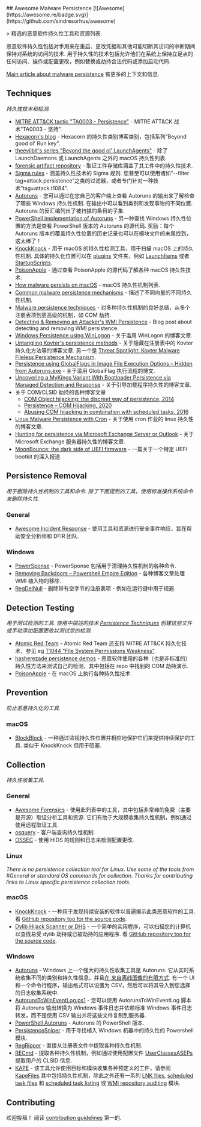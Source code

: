 <div class="github-widget" data-repo="Karneades/awesome-malware-persistence"></div>
<script async src="https://pagead2.googlesyndication.com/pagead/js/adsbygoogle.js"></script><ins class="adsbygoogle" style="display:block" data-ad-client="ca-pub-6890694312814945" data-ad-slot="5473692530" data-ad-format="auto"  data-full-width-responsive="true"></ins><script>(adsbygoogle = window.adsbygoogle || []).push({});</script>
## Awesome Malware Persistence [![Awesome](https://awesome.re/badge.svg)](https://github.com/sindresorhus/awesome)

&gt; 精选的恶意软件持久性工具和资源列表.

恶意软件持久性包括对手用来在重启、更改凭据和其他可能切断其访问的中断期间保持对系统的访问的技术. 用于持久性的技术包括允许他们在系统上保持立足点的任何访问、操作或配置更改，例如替换或劫持合法代码或添加启动代码.

[Main article about malware persistence](https://github.com/Karneades/malware-persistence/blob/master/README.md) 有更多的上下文和信息.



## Techniques

_持久性技术和检测._

- [MITRE ATT&CK tactic "TA0003 - Persistence"](https://attack.mitre.org/tactics/TA0003/) - MITRE ATT&amp;CK 战术“TA0003 - 坚持”.
- [Hexacorn's blog](http://www.hexacorn.com/blog/category/autostart-persistence/) - Hexacorn 的持久性类别博客类别，包括系列“Beyond good ol&#39; Run key”.
- [theevilbit's series "Beyond the good ol' LaunchAgents"](https://theevilbit.github.io/tags/beyond/) - 除了 LaunchDaemons 或 LaunchAgents 之外的 macOS 持久性列表.
- [forensic artifact repository](https://github.com/ForensicArtifacts/artifacts) - 取证工件存储库涵盖了其工件中的持久性技术.
- [Sigma rules](https://github.com/Neo23x0/sigma/tree/master/rules)  - 涵盖持久性技术的 Sigma 规则. 您甚至可以使用诸如“--filter tag=attack.persistence”之类的过滤器，或者专门针对一种技术“tag=attack.t1084”.
- [Autoruns](https://docs.microsoft.com/en-us/sysinternals/downloads/autoruns)  - 您可以通过在您自己的客户端上查看 Autoruns 的输出来了解检查了哪些 Windows 持久性机制. 在输出中可以看到类别和发现事物的不同位置.  Autoruns 的反汇编列出了被扫描的条目的子集.
- [PowerShell implementation of Autoruns](https://github.com/p0w3rsh3ll/AutoRuns/blob/master/AutoRuns.psm1)  - 另一种查找 Windows 持久性位置的方法是查看 PowerShell 版本的 Autoruns 的源代码. 奖励：每个 Autoruns 版本的覆盖持久性位置的历史记录也可以在模块文件的末尾找到，这太棒了！
- [KnockKnock](https://github.com/objective-see/KnockKnock/blob/main/Plugins)  - 用于 macOS 的持久性检测工具，用于扫描 macOS 上的持久性机制. 具体的持久化位置可以在 [plugins](https://github.com/objective-see/KnockKnock/tree/main/Plugins) 文件夹，例如 [LaunchItems](https://github.com/objective-see/KnockKnock/blob/main/Plugins/LaunchItems.m#L21) 或者 [StartupScripts](https://github.com/objective-see/KnockKnock/blob/main/Plugins/StartupScripts.m#L22).
- [PoisonApple](https://github.com/CyborgSecurity/PoisonApple/blob/master/poisonapple/techniques.py) - 通过查看 PoisonApple 的源代码了解各种 macOS 持久性技术.
- [How malware persists on macOS](https://www.sentinelone.com/blog/how-malware-persists-on-macos/) - macOS 持久性机制列表.
- [Common malware persistence mechanisms](https://resources.infosecinstitute.com/common-malware-persistence-mechanisms/) - 描述了不同向量的不同持久性机制.
- [Malware persistence techniques](https://www.andreafortuna.org/2017/07/06/malware-persistence-techniques/) - 对多种持久性机制的良好总结，从多个注册表项到更高级的机制，如 COM 劫持.
- [Detecting & Removing an Attacker's WMI Persistence](https://medium.com/threatpunter/detecting-removing-wmi-persistence-60ccbb7dff96) - Blog post about detecting and removing WMI persistence.
- [Windows Persistence using WinLogon](https://www.hackingarticles.in/windows-persistence-using-winlogon/) - 关于滥用 WinLogon 的博客文章.
- [Untangling Kovter's persistence methods](https://blog.malwarebytes.com/threat-analysis/2016/07/untangling-kovter/)  - 关于隐藏在注册表中的 Kovter 持久化方法等的博客文章. 另一个是 [Threat Spotlight: Kovter Malware Fileless Persistence Mechanism](https://threatvector.cylance.com/en_us/home/threat-spotlight-kovter-malware-fileless-persistence-mechanism.html).
- [Persistence using GlobalFlags in Image File Execution Options – Hidden from Autoruns.exe](https://oddvar.moe/2018/04/10/persistence-using-globalflags-in-image-file-execution-options-hidden-from-autoruns-exe/) - 关于滥用 GlobalFlag 执行流程的博文.
- [Uncovering a MyKings Variant With Bootloader Persistence via Managed Detection and Response](https://blog.trendmicro.com/trendlabs-security-intelligence/uncovering-a-mykings-variant-with-bootloader-persistence-via-managed-detection-and-response/) - 关于引导加载程序持久性的博客文章.
- 关于 COM/CLSID 劫持的各种博客文章
  - [COM Object hijacking: the discreet way of persistence, 2014](https://www.gdatasoftware.com/blog/2014/10/23941-com-object-hijacking-the-discreet-way-of-persistence)
  - [Persistence – COM Hijacking, 2020](https://pentestlab.blog/2020/05/20/persistence-com-hijacking/)
  - [Abusing COM hijacking in combination with scheduled tasks, 2016](https://enigma0x3.net/2016/05/25/userland-persistence-with-scheduled-tasks-and-com-handler-hijacking/)
- [Linux Malware Persistence with Cron](https://www.sandflysecurity.com/blog/linux-malware-persistence-with-cron/) - 关于使用 cron 作业的 linux 持久性的博客文章.
- [Hunting for persistence via Microsoft Exchange Server or Outlook](https://speakerdeck.com/heirhabarov/hunting-for-persistence-via-microsoft-exchange-server-or-outlook) - 关于 Microsoft Exchange 服务器持久性的博客文章.
- [MoonBounce: the dark side of UEFI firmware](https://securelist.com/moonbounce-the-dark-side-of-uefi-firmware/105468) - 一篇关于一个特定 UEFI bootkit 的深入报道.

## Persistence Removal

 _用于删除持久性机制的工具和命令. 除了下面提到的工具，使用标准操作系统命令来删除持久性._

### General
- [Awesome Incident Response](https://github.com/meirwah/awesome-incident-response) - 使用工具和资源进行安全事件响应，旨在帮助安全分析师和 DFIR 团队.

### Windows
- [PowerSponse](https://github.com/swisscom/PowerSponse) - PowerSponse 包括用于清理持久性机制的各种命令.
- [Removing Backdoors – Powershell Empire Edition](https://www.n00py.io/2017/01/removing-backdoors-powershell-empire-edition/) - 各种博客文章处理 WMI 植入物的移除.
- [RegDelNull](https://docs.microsoft.com/en-us/sysinternals/downloads/regdelnull) - 删除带有空字节的注册表项 - 例如在运行键中用于规避.

## Detection Testing

 _用于测试检测的工具. 使用中描述的技术 [Persistence Techniques](#persistence-techniques) 创建这些文件或手动添加配置更改以测试您的检测._

- [Atomic Red Team](https://github.com/redcanaryco/atomic-red-team) - Atomic Red Team 还支持 MITRE ATT&amp;CK 持久化技术，参见 eg [T1044 "File System Permissions Weakness"](https://github.com/redcanaryco/atomic-red-team/blob/master/atomics/T1044/T1044.yaml).
- [hasherezade persistence demos](https://github.com/hasherezade/persistence_demos) - 恶意软件使用的各种（也是非标准的）持久性方法来测试自己的检测，其中包括在 repo 中找到的 COM 劫持演示.
- [PoisonApple](https://github.com/CyborgSecurity/PoisonApple) - 在 macOS 上执行各种持久性技术.

## Prevention

_防止恶意持久化的工具._

### macOS

- [BlockBlock](https://github.com/objective-see/BlockBlock)  - 一种通过监视持久性位置并相应地保护它们来提供持续保护的工具. 类似于 KnockKnock 但用于阻塞.

## Collection

_持久性收集工具._

### General

- [Awesome Forensics](https://github.com/Cugu/awesome-forensics)  - 使用此列表中的工具，其中包括非常棒的免费（主要是开源）取证分析工具和资源. 它们有助于大规模收集持久性机制，例如通过使用远程取证工具.
- [osquery](https://osquery.readthedocs.io) - 客户端查询持久性机制.
- [OSSEC](https://github.com/ossec/ossec-hids) - 使用 HIDS 的规则和日志来检测配置更改.

### Linux

_There is no persistence collection tool for Linux. Use some of the tools from #General or standard OS commands for collection. Thanks for contributing links to Linux specific persistence collection tools._

### macOS

- [KnockKnock](https://www.objective-see.com/products/knockknock.html)  - 一种用于发现持续安装的软件以普遍揭示此类恶意软件的工具. 看 [GitHub repository too for the source code](https://github.com/objective-see/KnockKnock).
- [Dylib Hijack Scanner or DHS](https://www.objective-see.com/products/dhs.html)  - 一个简单的实用程序，可以扫描您的计算机以查找易受 dylib 劫持或已被劫持的应用程序. 看 [GitHub repository too for the source code](https://github.com/objective-see/DylibHijackScanner).

### Windows

- [Autoruns](http://technet.microsoft.com/en-us/sysinternals/bb963902)  - Windows 上一个强大的持久性收集工具是 Autoruns. 它从实时系统收集不同的类别和持久性信息，并且[在
  来自离线图像的有限方式](https://www.sans.org/blog/offline-autoruns-revisited-auditing-malware-persistence/). 有一个 UI 和一个命令行程序，输出格式可以设置为 CSV，然后可以将其导入到您选择的日志收集系统中.
- [AutorunsToWinEventLog.ps1](https://github.com/palantir/windows-event-forwarding/blob/master/AutorunsToWinEventLog/AutorunsToWinEventLog.ps1) - 您可以使用 AutorunsToWinEventLog 脚本将 Autoruns 输出转换为 Windows 事件日志并依赖标准 Windows 事件日志转发，而不是使用 CSV 输出并将这些文件复制到服务器.
- [PowerShell Autoruns](https://github.com/p0w3rsh3ll/AutoRuns) - Autoruns 的 PowerShell 版本.
- [PersistenceSniper](https://github.com/last-byte/PersistenceSniper) - 用于寻找植入 Windows 机器中的持久性的 Powershell 模块.
- [RegRipper](https://github.com/keydet89/RegRipper2.8) - 直接从注册表文件中提取各种持久性机制.
- [RECmd](https://github.com/EricZimmerman/RECmd) - 提取各种持久性机制，例如通过使用配置文件 [UserClassesASEPs](https://github.com/EricZimmerman/RECmd/blob/master/BatchExamples/UserClassesASEPs.reb) 提取用户的 CLSID 信息.
- [KAPE](https://www.kroll.com/en/insights/publications/cyber/kroll-artifact-parser-extractor-kape) - 该工具允许使用目标和模块收集各种预定义的工件，请参阅 [KapeFiles](https://github.com/EricZimmerman/KapeFiles) 其中包括持久性机制，除此之外还有一系列 [LNK files](https://github.com/EricZimmerman/KapeFiles/blob/master/Targets/Windows/LNKFilesAndJumpLists.tkape), [scheduled task files](https://github.com/EricZimmerman/KapeFiles/blob/master/Targets/Windows/ScheduledTasks.tkape) 和 [scheduled task listing](https://github.com/EricZimmerman/KapeFiles/blob/master/Modules/LiveResponse/schtasks.mkape) 或 [WMI repository auditing](https://github.com/EricZimmerman/KapeFiles/blob/master/Modules/LiveResponse/WMI-Repository-Auditing.mkape) 模块.

## Contributing

欢迎投稿！ 阅读 [contribution guidelines](https://github.com/Karneades/awesome-malware-persistence/blob/master/CONTRIBUTING.md) 第一的.
